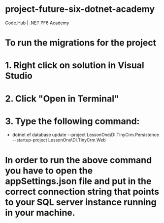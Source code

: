 # project-future-six-dotnet-academy
Code.Hub | .NET PF6 Academy

# To run the migrations for the project
# 1. Right click on solution in Visual Studio
# 2. Click "Open in Terminal"
# 3. Type the following command:
  - dotnet ef database update --project LessonOne\DI.TinyCrm.Persistence --startup-project LessonOne\DI.TinyCrm.Web

# In order to run the above command you have to open the appSettings.json file and put in the correct connection string that points to your SQL server instance running in your machine.

